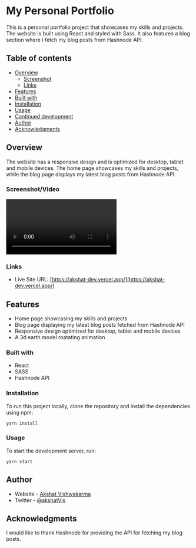 # My Personal Portfolio

This is a personal portfolio project that showcases my skills and projects. The website is built using React and styled with Sass. It also features a blog section where I fetch my blog posts from Hashnode API.

## Table of contents

-   [Overview](#overview)
    -   [Screenshot](#screenshot)
    -   [Links](#links)
-   [Features](#features)
-   [Built with](#built-with)
-   [Installation](#installation)
-   [Usage](#usage)
-   [Continued development](#continued-development)
-   [Author](#author)
-   [Acknowledgments](#acknowledgments)

## Overview

The website has a responsive design and is optimized for desktop, tablet and mobile devices. The home page showcases my skills and projects, while the blog page displays my latest blog posts from Hashnode API.

### Screenshot/Video

![Desktop View Video](./src/images/screen-capture.webm)

### Links

-   Live Site URL: [https://akshat-dev.vercel.app/](https://akshat-dev.vercel.app/)

## Features

-   Home page showcasing my skills and projects
-   Blog page displaying my latest blog posts fetched from Hashnode API
-   Responsive design optimized for desktop, tablet and mobile devices
-   A 3d earth model roatating animation

### Built with

-   React
-   SASS
-   Hashnode API

### Installation

To run this project locally, clone the repository and install the dependencies using npm:

```
yarn install
```

### Usage

To start the development server, run:

```
yarn start
```

## Author

-   Website - [Akshat Vishwakarma](https://akshat-dev.vercel.app/)
-   Twitter - [@akshatVis](https://twitter.com/akshatVis)

## Acknowledgments

I would like to thank Hashnode for providing the API for fetching my blog posts.

